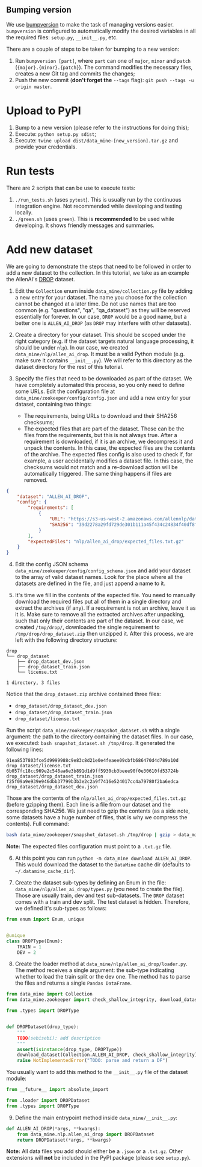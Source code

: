 ## Bumping version

We use [bumpversion](https://pypi.org/project/bumpversion/) to make the task
of managing versions easier. `bumpversion` is configured to automatically
modify the desired variables in all the required files: `setup.py`,
`__init__.py`, etc.

There are a couple of steps to be taken for bumping to a new version:
1. Run `bumpversion [part]`, where `part` can one of `major`, `minor` and `patch`
(`{major}.{minor}.{patch}`). The command modifies the necessary files, creates a
new Git tag and commits the changes;
2. Push the new commit (**don't forget the** `--tags` flag): `git push --tags -u origin master`.


# Upload to PyPI

1. Bump to a new version (please refer to the instructions for doing this);
2. Execute: `python setup.py sdist`;
3. Execute: `twine upload dist/data_mine-[new_version].tar.gz` and provide
your credentials.


# Run tests

There are 2 scripts that can be use to execute tests:
1. `./run_tests.sh` (uses `pytest`). This is usually run by the continuous
integration engine. Not recommended while developing and testing locally.
2. `./green.sh` (uses `green`). This is **recommended** to be used
while developing. It shows friendly messages and summaries.


# Add new dataset

We are going to demonstrate the steps that need to be followed in order to add
a new dataset to the collection. In this tutorial, we take as an example
the AllenAI's [DROP](https://allennlp.org/drop) dataset.

1. Edit the `Collection` enum inside `data_mine/collection.py` file by adding
a new entry for your dataset. The name you choose for the collection cannot
be changed at a later time. Do not use names that are too common (e.g. "questions",
"qa", "qa_dataset") as they will be reserved essentially for forever. In our case,
`DROP` would be a good name, but a better one is `ALLEN_AI_DROP` (as `DROP` may
interfere with other datasets).

2. Create a directory for your dataset. This should be scoped under the right
category (e.g. if the dataset targets natural language processing, it should be
under `nlp`). In our case, we created `data_mine/nlp/allen_ai_drop`. It must be
a valid Python module (e.g. make sure it contains `__init__.py`). We will refer
to this directory as the dataset directory for the rest of this tutorial.

3. Specify the files that need to be downloaded as part of the dataset. We have
completely automated this process, so you only need to define some URLs. Edit the
configuration file at `data_mine/zookeeper/config/config.json` and add a new
entry for your dataset, containing two things:
    * The requirements, being URLs to download and their SHA256 checksums;
    * The expected files that are part of the dataset. Those can be the files
from the requirements, but this is not always true. After a requirement is
downloaded, if it is an archive, we decompress it and unpack the contents. In this
case, the expected files are the contents of the archive. The expected files config
is also used to check if, for example, a user accidentally modifies a dataset file.
In this case, the checksums would not match and a re-download action will be
automatically triggered. The same thing happens if files are removed.

```json
{
    "dataset": "ALLEN_AI_DROP",
    "config": {
        "requirements": [
            {
                "URL": "https://s3-us-west-2.amazonaws.com/allennlp/datasets/drop/drop_dataset.zip",
                "SHA256": "39d2278a29fd729de301b111a45f434c24834f40df8f4ff116d864589e3249d6"
            }
        ],
        "expectedFiles": "nlp/allen_ai_drop/expected_files.txt.gz"
    }
}
```

4. Edit the config JSON schema `data_mine/zookeeper/config/config_schema.json` and
add your dataset to the array of valid dataset names. Look for the place where
all the datasets are defined in the file, and just append a name to it.

5. It's time we fill in the contents of the expected file. You need to manually
download the required files put all of them in a single directory and extract the
archives (if any). If a requirement is not an archive, leave it as it is. Make sure
to remove all the extracted archives after unpacking, such that only their contents
are part of the dataset. In our case, we created `/tmp/drop/`, downloaded the single
requirement to `/tmp/drop/drop_dataset.zip` then unzipped it. After this process, we
are left with the following directory structure:

```
drop
└── drop_dataset
    ├── drop_dataset_dev.json
    ├── drop_dataset_train.json
    └── license.txt

1 directory, 3 files
```

Notice that the `drop_dataset.zip` archive contained three files:
* `drop_dataset/drop_dataset_dev.json`
* `drop_dataset/drop_dataset_train.json`
* `drop_dataset/license.txt`

Run the script `data_mine/zookeeper/snapshot_dataset.sh` with a single argument:
the path to the directory containing the dataset files. In our case, we executed:
`bash snapshot_dataset.sh /tmp/drop`. It generated the following lines:

```
91ea8537803fce5d9999988c9e83c8d21e0e4feaee09cbfb686470d4d789a10d  drop_dataset/license.txt
6b057fc18cc969e2c548aa6e3b891d1d9ff5930cb3beee90f0e30610fd53724b  drop_dataset/drop_dataset_train.json
f25f09a9e939e946dbb37799b3b3e2c2a9f7416e524017cc4a79780f2ba6edca  drop_dataset/drop_dataset_dev.json
```

Those are the contents of the `nlp/allen_ai_drop/expected_files.txt.gz` (before gzipping them).
Each line is a file from our dataset and the corresponding SHA256. We just need to gzip the
contents (as a side note, some datasets have a huge number of files, that is why we compress
the contents). Full command:

```bash
bash data_mine/zookeeper/snapshot_dataset.sh /tmp/drop | gzip > data_mine/nlp/allen_ai_drop/expected_files.txt.gz
```

**Note:** The expected files configuration must point to a `.txt.gz` file.

6. At this point you can run `python -m data_mine download ALLEN_AI_DROP`. This would
download the dataset to the `DataMine` cache dir (defaults to `~/.datamine_cache_dir`).

7. Create the dataset sub-types by defining an Enum in the file: `data_mine/nlp/allen_ai_drop/types.py`
(you need to create the file). Those are usually train, dev and test sub-datasets. The `DROP`
dataset comes with a train and dev split. The test dataset is hidden. Therefore, we defined
it's sub-types as follows:

```python
from enum import Enum, unique


@unique
class DROPType(Enum):
    TRAIN = 1
    DEV = 2
```

8. Create the loader method at `data_mine/nlp/allen_ai_drop/loader.py`. The method
receives a single argument: the sub-type indicating whether to load the train split
or the dev one. The method has to parse the files and returns a single `Pandas DataFrame`.

```python
from data_mine import Collection
from data_mine.zookeeper import check_shallow_integrity, download_dataset

from .types import DROPType


def DROPDataset(drop_type):
    """
    TODO(sebisebi): add description
    """
    assert(isinstance(drop_type, DROPType))
    download_dataset(Collection.ALLEN_AI_DROP, check_shallow_integrity)
    raise NotImplementedError("TODO: parse and return a DF")
```

You usually want to add this method to the `__init__.py` file of the dataset module:

```python
from __future__ import absolute_import

from .loader import DROPDataset
from .types import DROPType
```

9. Define the main entrypoint method inside `data_mine/__init__.py`:

```python
def ALLEN_AI_DROP(*args, **kwargs):
    from data_mine.nlp.allen_ai_drop import DROPDataset
    return DROPDataset(*args, **kwargs)
```

**Note:** All data files you add should either be a `.json` or a `.txt.gz`. Other extensions
will **not** be included in the PyPI package (please see `setup.py`).
